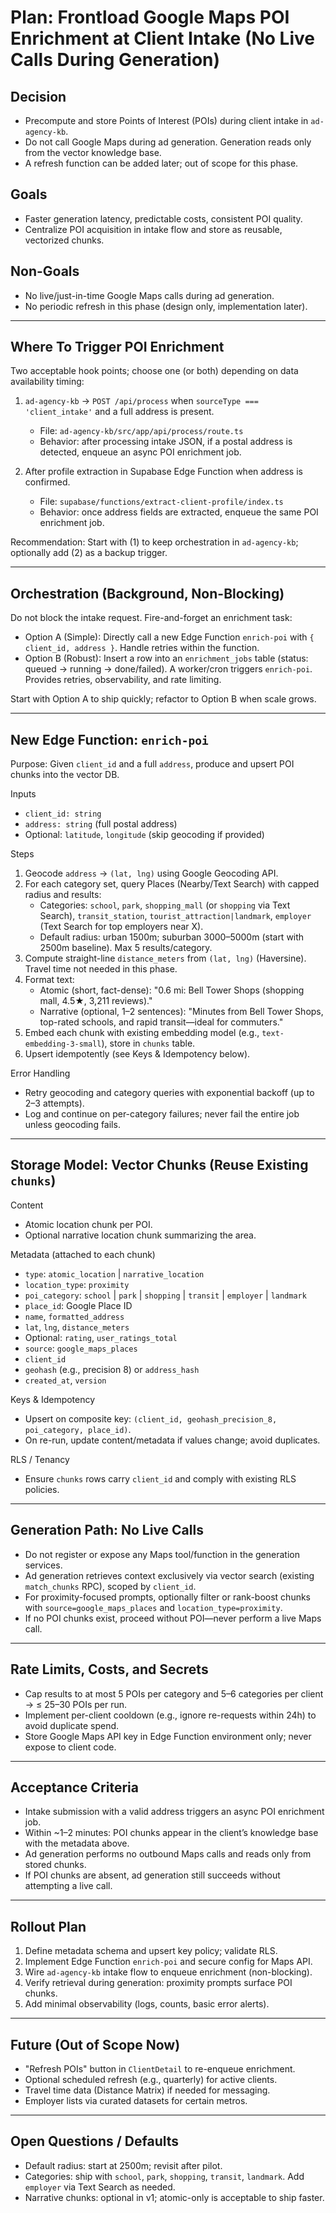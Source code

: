 # Plan: Frontload Google Maps POI Enrichment at Client Intake (No Live Calls During Generation)

## Decision
- Precompute and store Points of Interest (POIs) during client intake in `ad-agency-kb`.
- Do not call Google Maps during ad generation. Generation reads only from the vector knowledge base.
- A refresh function can be added later; out of scope for this phase.

## Goals
- Faster generation latency, predictable costs, consistent POI quality.
- Centralize POI acquisition in intake flow and store as reusable, vectorized chunks.

## Non-Goals
- No live/just-in-time Google Maps calls during ad generation.
- No periodic refresh in this phase (design only, implementation later).

---

## Where To Trigger POI Enrichment

Two acceptable hook points; choose one (or both) depending on data availability timing:

1) `ad-agency-kb` → `POST /api/process` when `sourceType === 'client_intake'` and a full address is present.
   - File: `ad-agency-kb/src/app/api/process/route.ts`
   - Behavior: after processing intake JSON, if a postal address is detected, enqueue an async POI enrichment job.

2) After profile extraction in Supabase Edge Function when address is confirmed.
   - File: `supabase/functions/extract-client-profile/index.ts`
   - Behavior: once address fields are extracted, enqueue the same POI enrichment job.

Recommendation: Start with (1) to keep orchestration in `ad-agency-kb`; optionally add (2) as a backup trigger.

---

## Orchestration (Background, Non-Blocking)

Do not block the intake request. Fire-and-forget an enrichment task:

- Option A (Simple): Directly call a new Edge Function `enrich-poi` with `{ client_id, address }`. Handle retries within the function.
- Option B (Robust): Insert a row into an `enrichment_jobs` table (status: queued → running → done/failed). A worker/cron triggers `enrich-poi`. Provides retries, observability, and rate limiting.

Start with Option A to ship quickly; refactor to Option B when scale grows.

---

## New Edge Function: `enrich-poi`

Purpose: Given `client_id` and a full `address`, produce and upsert POI chunks into the vector DB.

Inputs
- `client_id: string`
- `address: string` (full postal address)
- Optional: `latitude`, `longitude` (skip geocoding if provided)

Steps
1. Geocode `address` → `(lat, lng)` using Google Geocoding API.
2. For each category set, query Places (Nearby/Text Search) with capped radius and results:
   - Categories: `school`, `park`, `shopping_mall` (or `shopping` via Text Search), `transit_station`, `tourist_attraction|landmark`, `employer` (Text Search for top employers near X).
   - Default radius: urban 1500m; suburban 3000–5000m (start with 2500m baseline). Max 5 results/category.
3. Compute straight-line `distance_meters` from `(lat, lng)` (Haversine). Travel time not needed in this phase.
4. Format text:
   - Atomic (short, fact-dense): "0.6 mi: Bell Tower Shops (shopping mall, 4.5★, 3,211 reviews)."
   - Narrative (optional, 1–2 sentences): "Minutes from Bell Tower Shops, top-rated schools, and rapid transit—ideal for commuters."
5. Embed each chunk with existing embedding model (e.g., `text-embedding-3-small`), store in `chunks` table.
6. Upsert idempotently (see Keys & Idempotency below).

Error Handling
- Retry geocoding and category queries with exponential backoff (up to 2–3 attempts).
- Log and continue on per-category failures; never fail the entire job unless geocoding fails.

---

## Storage Model: Vector Chunks (Reuse Existing `chunks`)

Content
- Atomic location chunk per POI.
- Optional narrative location chunk summarizing the area.

Metadata (attached to each chunk)
- `type`: `atomic_location` | `narrative_location`
- `location_type`: `proximity`
- `poi_category`: `school` | `park` | `shopping` | `transit` | `employer` | `landmark`
- `place_id`: Google Place ID
- `name`, `formatted_address`
- `lat`, `lng`, `distance_meters`
- Optional: `rating`, `user_ratings_total`
- `source`: `google_maps_places`
- `client_id`
- `geohash` (e.g., precision 8) or `address_hash`
- `created_at`, `version`

Keys & Idempotency
- Upsert on composite key: `(client_id, geohash_precision_8, poi_category, place_id)`.
- On re-run, update content/metadata if values change; avoid duplicates.

RLS / Tenancy
- Ensure `chunks` rows carry `client_id` and comply with existing RLS policies.

---

## Generation Path: No Live Calls

- Do not register or expose any Maps tool/function in the generation services.
- Ad generation retrieves context exclusively via vector search (existing `match_chunks` RPC), scoped by `client_id`.
- For proximity-focused prompts, optionally filter or rank-boost chunks with `source=google_maps_places` and `location_type=proximity`.
- If no POI chunks exist, proceed without POI—never perform a live Maps call.

---

## Rate Limits, Costs, and Secrets

- Cap results to at most 5 POIs per category and 5–6 categories per client → ≤ 25–30 POIs per run.
- Implement per-client cooldown (e.g., ignore re-requests within 24h) to avoid duplicate spend.
- Store Google Maps API key in Edge Function environment only; never expose to client code.

---

## Acceptance Criteria

- Intake submission with a valid address triggers an async POI enrichment job.
- Within ~1–2 minutes: POI chunks appear in the client’s knowledge base with the metadata above.
- Ad generation performs no outbound Maps calls and reads only from stored chunks.
- If POI chunks are absent, ad generation still succeeds without attempting a live call.

---

## Rollout Plan

1) Define metadata schema and upsert key policy; validate RLS.
2) Implement Edge Function `enrich-poi` and secure config for Maps API.
3) Wire `ad-agency-kb` intake flow to enqueue enrichment (non-blocking).
4) Verify retrieval during generation: proximity prompts surface POI chunks.
5) Add minimal observability (logs, counts, basic error alerts).

---

## Future (Out of Scope Now)

- "Refresh POIs" button in `ClientDetail` to re-enqueue enrichment.
- Optional scheduled refresh (e.g., quarterly) for active clients.
- Travel time data (Distance Matrix) if needed for messaging.
- Employer lists via curated datasets for certain metros.

---

## Open Questions / Defaults

- Default radius: start at 2500m; revisit after pilot.
- Categories: ship with `school`, `park`, `shopping`, `transit`, `landmark`. Add `employer` via Text Search as needed.
- Narrative chunks: optional in v1; atomic-only is acceptable to ship faster.

